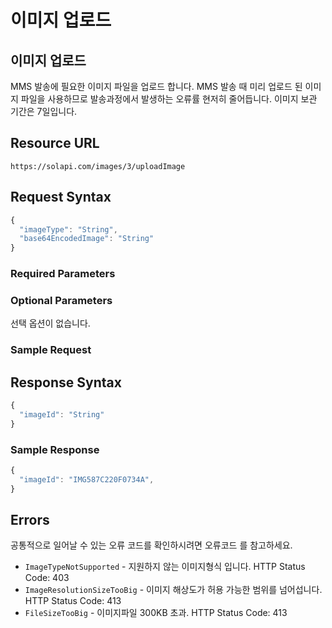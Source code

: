 # 이미지 업로드

## 이미지 업로드

MMS 발송에 필요한 이미지 파일을 업로드 합니다. MMS 발송 때 미리 업로드 된 이미지 파일을 사용하므로 발송과정에서 발생하는 오류률 현저히 줄어듭니다. 이미지 보관 기간은 7일입니다.

## Resource URL

`https://solapi.com/images/3/uploadImage`

## Request Syntax

```javascript
{
  "imageType": "String",
  "base64EncodedImage": "String"
}
```

### Required Parameters

### Optional Parameters

선택 옵션이 없습니다.

### Sample Request

## Response Syntax

```javascript
{
  "imageId": "String"
}
```

### Sample Response

```javascript
{
  "imageId": "IMG587C220F0734A",
}
```

## Errors

공통적으로 일어날 수 있는 오류 코드를 확인하시려면 오류코드 를 참고하세요.

* `ImageTypeNotSupported` - 지원하지 않는 이미지형식 입니다. HTTP Status Code: 403
* `ImageResolutionSizeTooBig` - 이미지 해상도가 허용 가능한 범위를 넘어섭니다. HTTP Status Code: 413
* `FileSizeTooBig` - 이미지파일 300KB 초과. HTTP Status Code: 413

